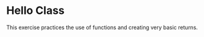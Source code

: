 Hello Class
====================

This exercise practices the use of functions and creating very basic returns.